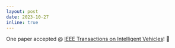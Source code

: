```yaml
---
layout: post
date: 2023-10-27
inline: true
---
```


One paper accepted @ <a href="https://ieeexplore.ieee.org/xpl/RecentIssue.jsp?punumber=7274857">IEEE Transactions on Intelligent Vehicles</a>! 🎉
